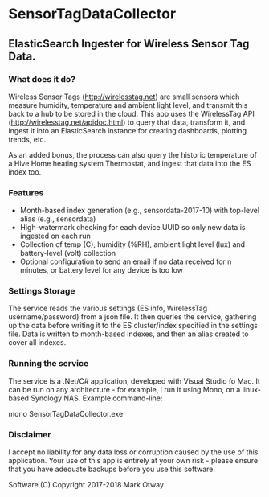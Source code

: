 # SensorTagDataCollector
## ElasticSearch Ingester for Wireless Sensor Tag Data.

### What does it do?

Wireless Sensor Tags (http://wirelesstag.net) are small sensors which measure humidity, temperature and ambient light level, and transmit this back to a hub to be stored in the cloud. This app uses the WirelessTag API (http://wirelesstag.net/apidoc.html) to query that data, transform it, and ingest it into an ElasticSearch instance for creating dashboards, plotting trends, etc.

As an added bonus, the process can also query the historic temperature of a Hive Home heating system Thermostat, and ingest that data into the ES index too.

### Features

- Month-based index generation (e.g., sensordata-2017-10) with top-level alias (e.g., sensordata) 
- High-watermark checking for each device UUID so only new data is ingested on each run
- Collection of temp (C), humidity (%RH), ambient light level (lux) and battery-level (volt) collection
- Optional configuration to send an email if no data received for n minutes, or battery level for any device is too low

### Settings Storage

The service reads the various settings (ES info, WirelessTag username/password) from a json file. It then queries the service, gathering up the data before writing it to the ES cluster/index specified in the settings file. Data is written to month-based indexes, and then an alias created to cover all indexes.

### Running the service

The service is a .Net/C# application, developed with Visual Studio fo Mac. It can be run on any architecture - for example, I run it using Mono, on a linux-based Synology NAS. Example command-line:

   mono SensorTagDataCollector.exe

### Disclaimer

I accept no liability for any data loss or corruption caused by the use of this application. Your use of this app is entirely at your own risk - please ensure that you have adequate backups before you use this software.


Software (C) Copyright 2017-2018 Mark Otway
